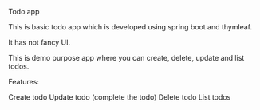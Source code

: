 Todo app

This is basic todo app which is developed using spring boot and thymleaf.

It has not fancy UI.

This is demo purpose app where you can create, delete, update and list todos.

Features:

Create todo
Update todo (complete the todo)
Delete todo
List todos
